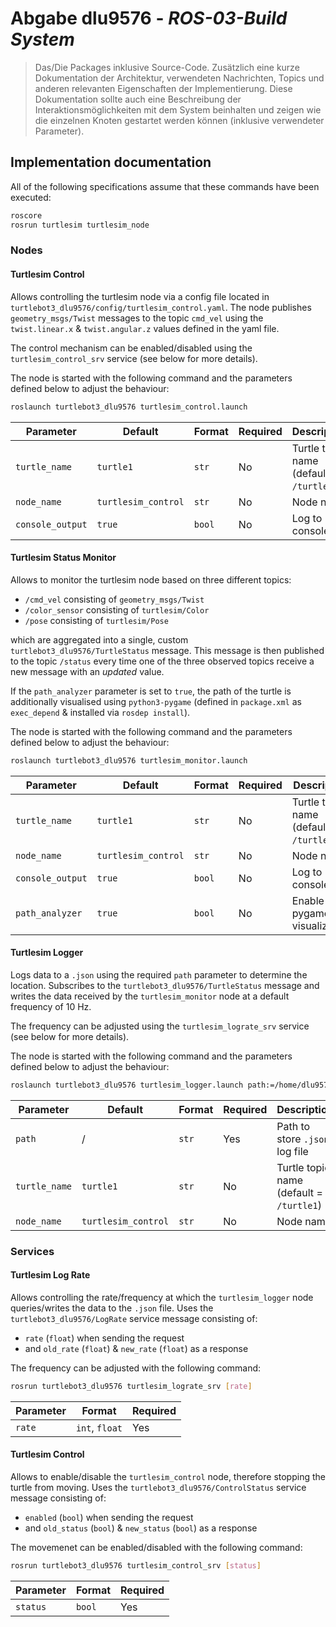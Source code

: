 # Abgabe dlu9576 - *ROS-03-Build System*
> Das/Die Packages inklusive Source-Code. Zusätzlich eine kurze Dokumentation der Architektur, verwendeten Nachrichten, Topics und anderen relevanten Eigenschaften der Implementierung. Diese Dokumentation sollte auch eine Beschreibung der Interaktionsmöglichkeiten mit dem System beinhalten und zeigen wie die einzelnen Knoten gestartet werden können (inklusive verwendeter Parameter).

## Implementation documentation
All of the following specifications assume that these commands have been executed:
```sh
roscore
rosrun turtlesim turtlesim_node
```

### Nodes

#### Turtlesim Control
Allows controlling the turtlesim node via a config file located in `turtlebot3_dlu9576/config/turtlesim_control.yaml`. The node publishes `geometry_msgs/Twist` messages to the topic `cmd_vel` using the `twist.linear.x` & `twist.angular.z` values defined in the yaml file.

The control mechanism can be enabled/disabled using the `turtlesim_control_srv` service (see below for more details).

The node is started with the following command and the parameters defined below to adjust the behaviour:
```sh
roslaunch turtlebot3_dlu9576 turtlesim_control.launch
```

| Parameter        | Default             | Format | Required | Description                              |
|------------------|---------------------|--------|----------|------------------------------------------|
| `turtle_name`    | `turtle1`           | `str`  | No       | Turtle topic name (default = `/turtle1`) |
| `node_name`      | `turtlesim_control` | `str`  | No       | Node name                                |
| `console_output` | `true`              | `bool` | No       | Log to console                           |

#### Turtlesim Status Monitor
Allows to monitor the turtlesim node based on three different topics:
* `/cmd_vel` consisting of `geometry_msgs/Twist`
* `/color_sensor` consisting of `turtlesim/Color`
* `/pose` consisting of `turtlesim/Pose`

which are aggregated into a single, custom `turtlebot3_dlu9576/TurtleStatus` message. This message is then published to the topic `/status` every time one of the three observed topics receive a new message with an *updated* value.

If the `path_analyzer` parameter is set to `true`, the path of the turtle is additionally visualised using `python3-pygame` (defined in `package.xml` as `exec_depend` & installed via `rosdep install`).

The node is started with the following command and the parameters defined below to adjust the behaviour:
```sh
roslaunch turtlebot3_dlu9576 turtlesim_monitor.launch
```

| Parameter        | Default             | Format | Required | Description                              |
|------------------|---------------------|--------|----------|------------------------------------------|
| `turtle_name`    | `turtle1`           | `str`  | No       | Turtle topic name (default = `/turtle1`) |
| `node_name`      | `turtlesim_control` | `str`  | No       | Node name                                |
| `console_output` | `true`              | `bool` | No       | Log to console                           |
| `path_analyzer`  | `true`              | `bool` | No       | Enable pygame visualization              |

#### Turtlesim Logger
Logs data to a `.json` using the required `path` parameter to determine the location. Subscribes to the `turtlebot3_dlu9576/TurtleStatus` message and writes the data received by the `turtlesim_monitor` node at a default frequency of 10 Hz.

The frequency can be adjusted using the `turtlesim_lograte_srv` service (see below for more details).

The node is started with the following command and the parameters defined below to adjust the behaviour:
```sh
roslaunch turtlebot3_dlu9576 turtlesim_logger.launch path:=/home/dlu9576/log.json
```

| Parameter     | Default             | Format | Required | Description                              |
|---------------|---------------------|--------|----------|------------------------------------------|
| `path`        | /                   | `str`  | Yes      | Path to store `.json` log file           |
| `turtle_name` | `turtle1`           | `str`  | No       | Turtle topic name (default = `/turtle1`) |
| `node_name`   | `turtlesim_control` | `str`  | No       | Node name                                |

### Services

#### Turtlesim Log Rate
Allows controlling the rate/frequency at which the `turtlesim_logger` node queries/writes the data to the `.json` file. Uses the `turtlebot3_dlu9576/LogRate` service message consisting of:
* `rate` (`float`) when sending the request
* and `old_rate` (`float`) & `new_rate` (`float`) as a response

The frequency can be adjusted with the following command:
```sh
rosrun turtlebot3_dlu9576 turtlesim_lograte_srv [rate]
```

| Parameter | Format         | Required |
|-----------|----------------|----------|
| `rate`    | `int`, `float` | Yes      |

#### Turtlesim Control
Allows to enable/disable the `turtlesim_control` node, therefore stopping the turtle from moving. Uses the `turtlebot3_dlu9576/ControlStatus` service message consisting of:
* `enabled` (`bool`) when sending the request
* and `old_status` (`bool`) & `new_status` (`bool`) as a response

The movemenet can be enabled/disabled with the following command:
```sh
rosrun turtlebot3_dlu9576 turtlesim_control_srv [status]
```

| Parameter | Format | Required |
|-----------|--------|----------|
| `status`  | `bool` | Yes      |
